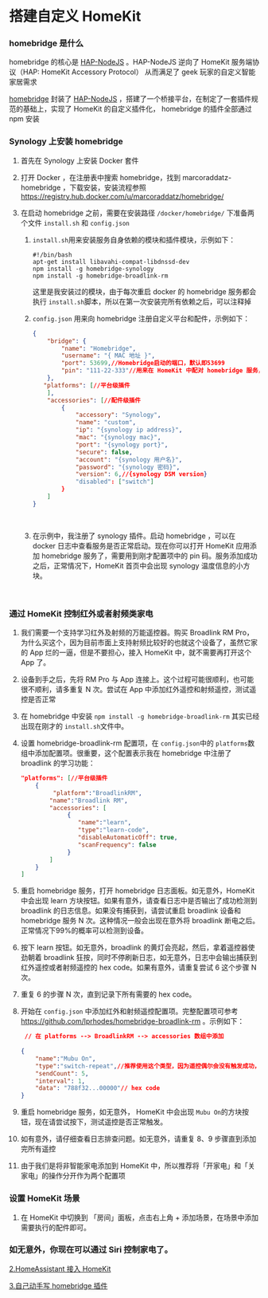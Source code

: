 # 搭建自定义 HomeKit

### homebridge 是什么

 homebridge 的核心是 [HAP-NodeJS](https://github.com/KhaosT/HAP-NodeJS) 。HAP-NodeJS 逆向了 HomeKit 服务端协议（HAP: HomeKit Accessory Protocol） 从而满足了 geek 玩家的自定义智能家居需求

[homebridge](https://github.com/nfarina/homebridge) 封装了  [HAP-NodeJS](https://github.com/KhaosT/HAP-NodeJS) ，搭建了一个桥接平台，在制定了一套插件规范的基础上，实现了 HomeKit 的自定义插件化， homebridge 的插件全部通过 npm 安装



### Synology 上安装 homebridge 

1. 首先在 Synology 上安装 Docker 套件

2. 打开 Docker ，在注册表中搜索 homebridge，找到 marcoraddatz-homebridge ，下载安装，安装流程参照 https://registry.hub.docker.com/u/marcoraddatz/homebridge/

3. 在启动 homebridge 之前，需要在安装路径  `/docker/homebridge/`  下准备两个文件 `install.sh` 和 `config.json`

   1. `install.sh`用来安装服务自身依赖的模块和插件模块，示例如下：

      ```shell
      #!/bin/bash
      apt-get install libavahi-compat-libdnssd-dev
      npm install -g homebridge-synology
      npm install -g homebridge-broadlink-rm
      ```

      这里是我安装过的模块，由于每次重启 docker 的 homebridge 服务都会执行 `install.sh`脚本，所以在第一次安装完所有依赖之后，可以注释掉

   2. `config.json` 用来向 homebridge 注册自定义平台和配件，示例如下：

      ```json
      {
          "bridge": {
              "name": "Homebridge",
              "username": "{ MAC 地址 }",
              "port": 53699,//Homebridge启动的端口，默认即53699
              "pin": "111-22-333"//用来在 HomeKit 中配对 homebridge 服务，保持这个格式，随便写
          },
         "platforms": [//平台级插件
          ],
          "accessories": [//配件级插件
              {
                  "accessory": "Synology",
                  "name": "custom",
                  "ip": "{synology ip address}",
                  "mac": "{synology mac}",
                  "port": "{synology port}",
                  "secure": false,
                  "account": "{synology 用户名}",
                  "password": "{synology 密码}",
                  "version": 6,//{synology DSM version}
                  "disabled": ["switch"]
              }
          ]
      }
      ```

   ​

   3. 在示例中，我注册了 synology 插件。启动 homebridge ，可以在 docker 日志中查看服务是否正常启动。现在你可以打开 HomeKit 应用添加 homebridge 服务了，需要用到刚才配置项中的 pin 码。服务添加成功之后，正常情况下，HomeKit 首页中会出现 synology 温度信息的小方块。

      ​

### 通过 HomeKit 控制红外或者射频类家电

1. 我们需要一个支持学习红外及射频的万能遥控器。购买 Broadlink RM Pro，为什么买这个，因为目前市面上支持射频比较好的也就这个设备了，虽然它家的 App 烂的一逼，但是不要担心，接入 HomeKit 中，就不需要再打开这个 App 了。

2. 设备到手之后，先将 RM Pro 与 App 连接上。这个过程可能很顺利，也可能很不顺利，请多重复 N 次。尝试在 App 中添加红外遥控和射频遥控，测试遥控是否正常

3.  在 homebridge 中安装 `npm install -g homebridge-broadlink-rm` 其实已经出现在刚才的 `install.sh`文件中。

4. 设置 homebridge-broadlink-rm 配置项，在 `config.json`中的 `platforms`数组中添加配置项。很重要，这个配置表示我在 homebridge 中注册了 broadlink 的学习功能：

   ```json
   "platforms": [//平台级插件
       {
         	"platform":"BroadlinkRM",
           "name":"Broadlink RM",
           "accessories": [
                {
                   "name":"learn",
                   "type":"learn-code",
                   "disableAutomaticOff": true,
                   "scanFrequency": false
                }
           ]
       }
   ]
   ```

5. 重启 homebridge 服务，打开 homebridge 日志面板。如无意外，HomeKit 中会出现 learn 方块按钮。如果有意外，请查看日志中是否输出了成功检测到 broadlink 的日志信息。如果没有捕获到，请尝试重启 broadlink 设备和 homebridge 服务 N 次。这种情况一般会出现在意外将 broadlink 断电之后。正常情况下99%的概率可以检测到设备。

6. 按下 learn 按钮。如无意外，broadlink 的黄灯会亮起，然后，拿着遥控器使劲朝着 broadlink 狂按，同时不停刷新日志，如无意外，日志中会输出捕获到红外遥控或者射频遥控的 hex code。如果有意外，请重复尝试 6 这个步骤 N 次。

7. 重复 6 的步骤 N 次，直到记录下所有需要的 hex code。

8. 开始在 `config.json` 中添加红外和射频遥控配置项。完整配置项可参考 https://github.com/lprhodes/homebridge-broadlink-rm 。示例如下：

   ```json
    // 在 platforms --> BroadlinkRM --> accessories 数组中添加
    
   {
       "name":"Mubu On",
       "type":"switch-repeat",//推荐使用这个类型，因为遥控偶尔会没有触发成功，重复5次，遥控成功率可达 100%
       "sendCount": 5,
       "interval": 1,
       "data": "788f32...00000"// hex code
   }
   ```

9. 重启 homebridge 服务，如无意外， HomeKit 中会出现 `Mubu On`的方块按钮，现在请尝试按下，测试遥控是否正常触发。

10. 如有意外，请仔细查看日志排查问题。如无意外，请重复 8、9 步骤直到添加完所有遥控

11. 由于我们是将非智能家电添加到 HomeKit 中，所以推荐将「开家电」和「关家电」的操作分开作为两个配置项

### 设置 HomeKit 场景

1. 在 HomeKit 中切换到 「房间」面板，点击右上角 + 添加场景，在场景中添加需要执行的配件即可。



### 如无意外，你现在可以通过 Siri 控制家电了。



[2.HomeAssistant 接入 HomeKit](https://github.com/missdora/notes/blob/master/2-homeassistant.md)

[3.自己动手写 homebridge 插件](https://github.com/missdora/notes/blob/master/3-homebridge-plugin.md)

